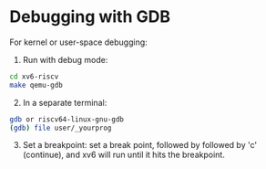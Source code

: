 # Debugging with GDB

For kernel or user-space debugging:

1. Run with debug mode:
```bash
cd xv6-riscv
make qemu-gdb
```

2. In a separate terminal:

```bash
gdb or riscv64-linux-gnu-gdb
(gdb) file user/_yourprog  
```

3. Set a breakpoint:
 set a break point, followed by followed by 'c' (continue), and xv6 will run until it hits the breakpoint.
